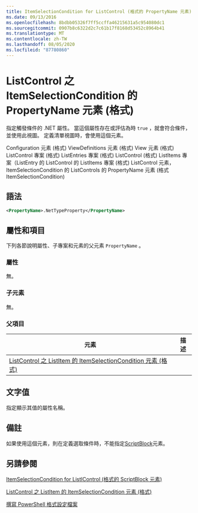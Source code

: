 ```yaml
---
title: ItemSelectionCondition for ListControl (格式的 PropertyName 元素) |Microsoft Docs
ms.date: 09/13/2016
ms.openlocfilehash: 8bdbb05326f7ff5ccffa46215631a5c954080dc1
ms.sourcegitcommit: 0907b8c6322d2c7c61b17f8168d53452c8964b41
ms.translationtype: MT
ms.contentlocale: zh-TW
ms.lasthandoff: 08/05/2020
ms.locfileid: "87780860"
---
```

# <a name="propertyname-element-for-itemselectioncondition-for-listcontrol-format"></a>ListControl 之 ItemSelectionCondition 的 PropertyName 元素 (格式)

指定觸發條件的 .NET 屬性。 當這個屬性存在或評估為時 `true` ，就會符合條件，並使用此視圖。 定義清單視圖時，會使用這個元素。

Configuration 元素 (格式) ViewDefinitions 元素 (格式) View 元素 (格式) ListControl 專案 (格式) ListEntries 專案 (格式) ListControl (格式) ListItems 專案（ListEntry 的 ListControl 的 ListItems 專案 (格式) ListControl 元素，ItemSelectionCondition 的 ListControls 的 PropertyName 元素 (格式 ItemSelectionCondition) 

## <a name="syntax"></a>語法

```xml
<PropertyName>.NetTypeProperty</PropertyName>
```

## <a name="attributes-and-elements"></a>屬性和項目

下列各節說明屬性、子專案和元素的父元素 `PropertyName` 。

### <a name="attributes"></a>屬性

無。

### <a name="child-elements"></a>子元素

無。

### <a name="parent-elements"></a>父項目

|元素|描述|
|-------------|-----------------|
|[ListControl 之 ListItem 的 ItemSelectionCondition 元素 (格式)](./itemselectioncondition-element-for-listitem-for-listcontrol-format.md)||

## <a name="text-value"></a>文字值

指定顯示其值的屬性名稱。

## <a name="remarks"></a>備註

如果使用這個元素，則在定義選取條件時，不能指定[ScriptBlock](./scriptblock-element-for-itemselectioncondition-for-listcontrol-format.md)元素。

## <a name="see-also"></a>另請參閱

[ItemSelectionCondition for ListIControl (格式的 ScriptBlock 元素) ](./scriptblock-element-for-itemselectioncondition-for-listcontrol-format.md)

[ListControl 之 ListItem 的 ItemSelectionCondition 元素 (格式)](./itemselectioncondition-element-for-listitem-for-listcontrol-format.md)

[撰寫 PowerShell 格式設定檔案](./writing-a-powershell-formatting-file.md)
